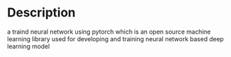 # Description
a traind neural network using pytorch which is an open source machine learning library used for developing and training neural network based deep learning model
